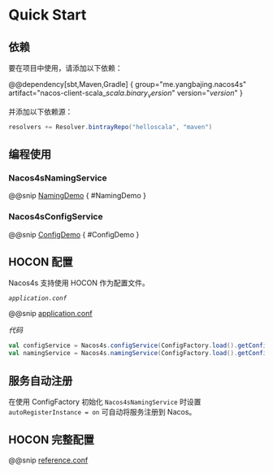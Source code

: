 # Quick Start

## 依赖

要在项目中使用，请添加以下依赖：

@@dependency[sbt,Maven,Gradle] {
  group="me.yangbajing.nacos4s"
  artifact="nacos-client-scala_$scala.binary_version$"
  version="$version$"
}

并添加以下依赖源：

```scala
resolvers += Resolver.bintrayRepo("helloscala", "maven")
```

## 编程使用

### Nacos4sNamingService

@@snip [NamingDemo](../../../src/main/scala/docs/naming/NamingDemo.scala) { #NamingDemo }

### Nacos4sConfigService

@@snip [ConfigDemo](../../../src/main/scala/docs/config/ConfigDemo.scala) { #ConfigDemo }

## HOCON 配置

Nacos4s 支持使用 HOCON 作为配置文件。

*`application.conf`*

@@snip [application.conf](../../../src/main/resources/application.conf)

*代码*

```scala
val configService = Nacos4s.configService(ConfigFactory.load().getConfig("nacos4s.client.config"))
val namingService = Nacos4s.namingService(ConfigFactory.load().getConfig("nacos4s.client.config"))
```

## 服务自动注册

在使用 ConfigFactory 初始化 `Nacos4sNamingService` 时设置 `autoRegisterInstance = on` 可自动将服务注册到 Nacos。

## HOCON 完整配置

@@snip [reference.conf](../../../../nacos-client-scala/src/main/resources/reference.conf)

